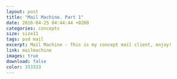 ```yaml
---
layout: post
title: "Mail Machine. Part 1"
date: 2016-04-25 04:44:44 +0200
categories: concepts
size: size11
tags: psd mail
excerpt: Mail Machine - This is my concept mail client, enjoy!
link: mailmachine
images: true
download: false
color: 333333
---
```

